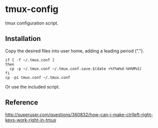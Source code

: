 tmux-config
===========

tmux configuration script.

Installation
------------

Copy the desired files into user home, adding a leading period (".").

    if [ -f ~/.tmux.conf ]
    then
      cp -p ~/.tmux.conf ~/.tmux.conf.save.$(date +%Y%m%d-%H%M%S)
    fi
    cp -pi tmux.conf ~/.tmux.conf

Or use the included script.

Reference
---------

http://superuser.com/questions/360832/how-can-i-make-ctrlleft-right-keys-work-right-in-tmux
 
